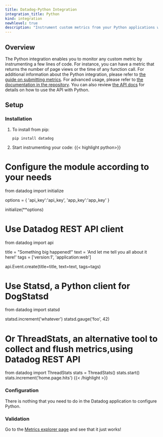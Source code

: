 ```yaml
---
title: Datadog-Python Integration
integration_title: Python
kind: integration
newhlevel: true
description: "Instrument custom metrics from your Python applications with Datadogpy."
---
```


## Overview
The Python integration enables you to monitor any custom metric by instrumenting a few lines of code. For instance, you can have a metric that returns the number of page views or the time of any function call. For additional information about the Python integration, please refer to [the guide on submitting metrics](/developers/metrics). For advanced usage, please refer to [the documentation in the repository](https://github.com/DataDog/datadogpy). You can also review [the API docs](/api) for details on how to use the API with Python.

## Setup
### Installation

1.  To install from pip:

        pip install datadog

2.  Start instrumenting your code:
{{< highlight python>}}
# Configure the module according to your needs
from datadog import initialize

options = {
    'api_key':'api_key',
    'app_key':'app_key'
}

initialize(**options)

# Use Datadog REST API client
from datadog import api

title = "Something big happened!"
text = 'And let me tell you all about it here!'
tags = ['version:1', 'application:web']

api.Event.create(title=title, text=text, tags=tags)


# Use Statsd, a Python client for DogStatsd
from datadog import statsd

statsd.increment('whatever')
statsd.gauge('foo', 42)

# Or ThreadStats, an alternative tool to collect and flush metrics,using Datadog REST API
from datadog import ThreadStats
stats = ThreadStats()
stats.start()
stats.increment('home.page.hits')
{{< /highlight >}}

### Configuration

There is nothing that you need to do in the Datadog application to configure Python.

### Validation

Go to the [Metrics explorer page](https://app.datadoghq.com/metric/explorer) and see that it just works!
